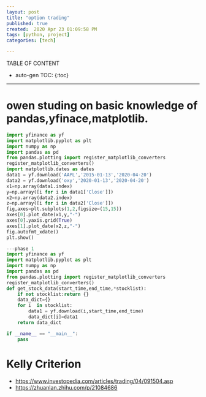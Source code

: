 ```yaml
---
layout: post
title: "option trading"
published: true
created:  2020 Apr 23 01:09:58 PM
tags: [python, project]
categories: [tech]

---
```


TABLE OF CONTENT

* auto-gen TOC:
{:toc}

- - -

# owen studing on basic knowledge of pandas,yfinace,matplotlib.

```python
import yfinance as yf
import matplotlib.pyplot as plt
import numpy as np
import pandas as pd
from pandas.plotting import register_matplotlib_converters
register_matplotlib_converters()
import matplotlib.dates as dates
data1 = yf.download('AAPL','2015-01-13','2020-04-20')
data2 = yf.download('oxy','2020-01-13','2020-04-20')
x1=np.array(data1.index)
y=np.array([i for i in data1['Close']])
x2=np.array(data2.index)
z=np.array([i for i in data2['Close']])
fig,axes=plt.subplots(1,2,figsize=(15,15))
axes[0].plot_date(x1,y,"-")
axes[0].yaxis.grid(True)
axes[1].plot_date(x2,z,"-")
fig.autofmt_xdate()
plt.show()

---phase 1
import yfinance as yf
import matplotlib.pyplot as plt
import numpy as np
import pandas as pd
from pandas.plotting import register_matplotlib_converters
register_matplotlib_converters()
def get_stock_data(start_time,end_time,*stocklist):
    if not stocklist:return {}
    data_dict={}
    for i  in stocklist:
        data1 = yf.download(i,start_time,end_time)
        data_dict[i]=data1
    return data_dict

if __name__ == "__main__":
    pass

```

# Kelly Criterion 
- https://www.investopedia.com/articles/trading/04/091504.asp
-	https://zhuanlan.zhihu.com/p/21084686


